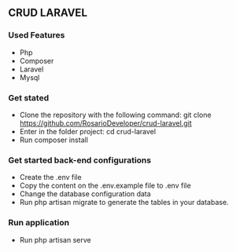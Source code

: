 ## CRUD LARAVEL
### Used Features
- Php
- Composer
- Laravel
- Mysql

### Get stated
- Clone the repository with the following command: git clone https://github.com/RosarioDeveloper/crud-laravel.git
- Enter in the folder project: cd crud-laravel
- Run composer install

### Get started back-end configurations
- Create the .env file
- Copy the content on the .env.example file to .env file
- Change the database configuration data
- Run php artisan migrate to generate the tables in your database.

### Run application
- Run php artisan serve

